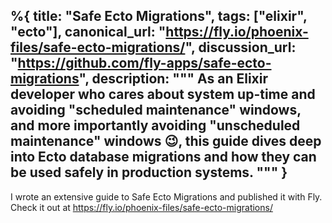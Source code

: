 %{
  title: "Safe Ecto Migrations",
  tags: ["elixir", "ecto"],
  canonical_url: "https://fly.io/phoenix-files/safe-ecto-migrations/",
  discussion_url: "https://github.com/fly-apps/safe-ecto-migrations",
  description: """
  As an Elixir developer who cares about system up-time and avoiding "scheduled maintenance" windows, and more importantly avoiding "unscheduled maintenance" windows 😉, this guide dives deep into Ecto database migrations and how they can be used safely in production systems.
  """
}
---

I wrote an extensive guide to Safe Ecto Migrations and published it with Fly.
Check it out at https://fly.io/phoenix-files/safe-ecto-migrations/
